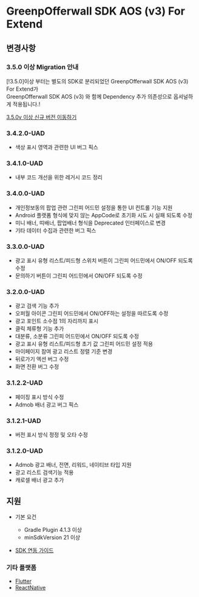 # GreenpOfferwall SDK AOS (v3) For Extend
## 변경사항
### 3.5.0 이상 Migration 안내 
[!3.5.0]이상 부터는 별도의 SDK로 분리되었던 GreenpOfferwall SDK AOS (v3) For Extend가  
GreenpOfferwall SDK AOS (v3) 와 함께 Dependency 추가 의존성으로 옵셔널하게 적용됩니다.! 

[3.5.0v 이상 신규 버전 이동하기](https://github.com/rnd-adforus/GreenpSDK_Android)

### 3.4.2.0-UAD
- 색상 표시 영역과 관련한 UI 버그 픽스

### 3.4.1.0-UAD
- 내부 코드 개선을 위한 레거시 코드 정리
  
### 3.4.0.0-UAD
- 개인정보동의 팝업 관련 그린피 어드민 설정을 통한 UI 컨트롤 기능 지원
- Android 플랫폼 형식에 맞지 않는 AppCode로 초기화 시도 시 실패 되도록 수정
- 미니 배너, 띠배너, 팝업배너 형식을 Deprecated 인터페이스로 변경
- 기타 데이터 수집과 관련한 버그 픽스

### 3.3.0.0-UAD
- 광고 표시 유형 리스트/피드형 스위치 버튼이 그린피 어드민에서 ON/OFF 되도록 수정
- 문의하기 버튼이 그린피 어드민에서 ON/OFF 되도록 수정

### 3.2.0.0-UAD
- 광고 검색 기능 추가
- 오퍼월 아이콘 그린피 어드민에서 ON/OFF하는 설정을 따르도록 수정
- 광고 포인트 소수점 1의 자리까지 표시
- 클릭 체류형 기능 추가
- 대분류, 소분류 그린피 어드민에서 ON/OFF 되도록 수정
- 광고 표시 유형 리스트/피드형 초기 값 그린피 어드민 설정 적용
- 마이페이지 참여 광고 리스트 정렬 기준 변경
- 뒤로가기 엑션 버그 수정
- 화면 전환 버그 수정

### 3.1.2.2-UAD
- 페이징 표시 방식 수정
- Admob 배너 광고 버그 픽스

### 3.1.2.1-UAD
- 버전 표시 방식 정정 및 오타 수정  

### 3.1.2.0-UAD
- Admob 광고 배너, 전면, 리워드, 네이티브 타입 지원
- 광고 리스트 검색기능 적용
- 캐로셀 배너 광고 추가

## 지원
- 기본 요건
    - Gradle Plugin 4.1.3 이상
    - minSdkVersion 21 이상

- [SDK 연동 가이드](https://github.com/rnd-adforus/GreenpSDK_Android/wiki/Greenp-Offerwall-Android-v3-For-Extend-%EC%97%B0%EB%8F%99%EA%B0%80%EC%9D%B4%EB%93%9C)

### 기타 플랫폼
- [Flutter](https://github.com/rnd-adforus/GreenpSDK_Android/wiki/GreenpOfferwall-forExtends-(v3)-SDK-Flutter-(AOS)-%EC%A7%80%EC%9B%90-%EA%B0%80%EC%9D%B4%EB%93%9C)
- [ReactNative](https://github.com/rnd-adforus/GreenpSDK_Android/wiki/ReactNative-GreenpOfferwall-forExtends-SDK-%EA%B0%80%EC%9D%B4%EB%93%9C)
